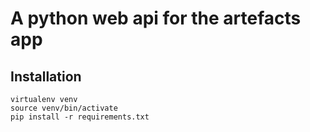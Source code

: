 # A python web api for the artefacts app

## Installation

```
virtualenv venv
source venv/bin/activate
pip install -r requirements.txt
```

